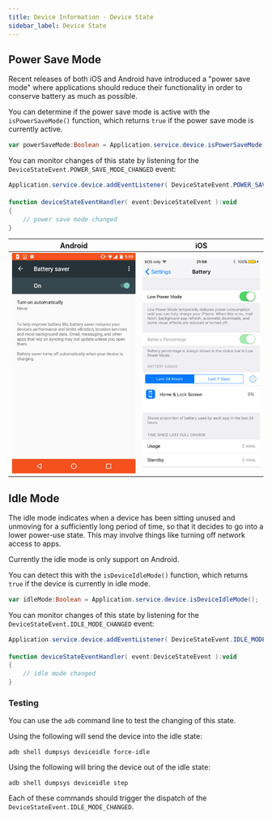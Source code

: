 ```yaml
---
title: Device Information - Device State
sidebar_label: Device State
---
```




## Power Save Mode

Recent releases of both iOS and Android have introduced a "power save mode" where applications should reduce their functionality in order to conserve battery as much as possible.

You can determine if the power save mode is active with the `isPowerSaveMode()` function, which returns `true` if the power save mode is currently active.

```actionscript
var powerSaveMode:Boolean = Application.service.device.isPowerSaveMode();
```

You can monitor changes of this state by listening for the `DeviceStateEvent.POWER_SAVE_MODE_CHANGED` event:

```actionscript
Application.service.device.addEventListener( DeviceStateEvent.POWER_SAVE_MODE_CHANGED, deviceStateEventHandler );

function deviceStateEventHandler( event:DeviceStateEvent ):void
{
    // power save mode changed
}
```


| Android | iOS |
| --- | --- |
| ![](images/device_powersave_android.png) | ![](images/device_powersave_ios.png) |




## Idle Mode

The idle mode indicates when a device has been sitting unused and unmoving for a sufficiently long period of time, so that it decides to go into a lower power-use state. 
This may involve things like turning off network access to apps. 

Currently the idle mode is only support on Android.

You can detect this with the `isDeviceIdleMode()` function, which returns `true` if the device is currently in idle mode.

```actionscript
var idleMode:Boolean = Application.service.device.isDeviceIdleMode();
```

You can monitor changes of this state by listening for the `DeviceStateEvent.IDLE_MODE_CHANGED` event:

```actionscript
Application.service.device.addEventListener( DeviceStateEvent.IDLE_MODE_CHANGED, deviceStateEventHandler );
		
function deviceStateEventHandler( event:DeviceStateEvent ):void
{
    // idle mode changed
}
```


### Testing

You can use the `adb` command line to test the changing of this state. 

Using the following will send the device into the idle state:

```
adb shell dumpsys deviceidle force-idle
```

Using the following will bring the device out of the idle state:

```
adb shell dumpsys deviceidle step
```

Each of these commands should trigger the dispatch of the `DeviceStateEvent.IDLE_MODE_CHANGED`.






